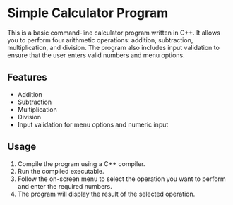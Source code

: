 # Simple Calculator Program

This is a basic command-line calculator program written in C++. It allows you to perform four arithmetic operations: addition, subtraction, multiplication, and division. The program also includes input validation to ensure that the user enters valid numbers and menu options.

## Features

- Addition
- Subtraction
- Multiplication
- Division
- Input validation for menu options and numeric input

## Usage

1. Compile the program using a C++ compiler.
2. Run the compiled executable.
3. Follow the on-screen menu to select the operation you want to perform and enter the required numbers.
4. The program will display the result of the selected operation.


